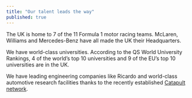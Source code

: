 ```yaml
---
title: "Our talent leads the way"
published: true
---
```

The UK is home to 7 of the 11 Formula 1 motor racing teams. McLaren, Williams and Mercedes-Benz have all made the UK their Headquarters. 


We have world-class universities. According to the QS World University Rankings, 4 of the world’s top 10 universities and 9 of the EU’s top 10 universities are in the UK.


We have leading engineering companies like Ricardo and world-class automotive research facilities thanks to the recently established [Catapult network](https://catapult.org.uk/).
